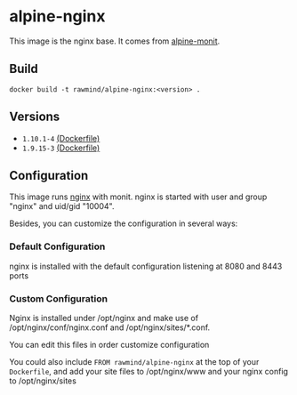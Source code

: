alpine-nginx
=============

This image is the nginx base. It comes from [alpine-monit][alpine-monit].

## Build

```
docker build -t rawmind/alpine-nginx:<version> .
```

## Versions

- `1.10.1-4` [(Dockerfile)](https://github.com/rawmind0/alpine-nginx/blob/1.10.1-4/Dockerfile)
- `1.9.15-3` [(Dockerfile)](https://github.com/rawmind0/alpine-nginx/blob/1.9.15-3/Dockerfile)


## Configuration

This image runs [nginx][nginx] with monit. nginx is started with user and group "nginx" and uid/gid "10004".

Besides, you can customize the configuration in several ways:

### Default Configuration

nginx is installed with the default configuration listening at 8080 and 8443 ports


### Custom Configuration

Nginx is installed under /opt/nginx and make use of /opt/nginx/conf/nginx.conf and /opt/nginx/sites/*.conf.

You can edit this files in order customize configuration

You could also include `FROM rawmind/alpine-nginx` at the top of your `Dockerfile`, and add your site files to /opt/nginx/www and your nginx config to /opt/nginx/sites



[alpine-monit]: https://github.com/rawmind0/alpine-monit/
[nginx]: http://nginx.org/
